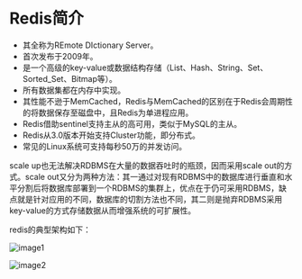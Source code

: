 # Redis简介

* 其全称为REmote DIctionary Server。
* 首次发布于2009年。
* 是一个高级的key-value或数据结构存储（List、Hash、String、Set、Sorted_Set、Bitmap等）。
* 所有数据集都在内存中实现。
* 其性能不逊于MemCached，Redis与MemCached的区别在于Redis会周期性的将数据保存至磁盘中，且Redis为单进程应用。
* Redis借助sentinel支持主从的高可用，类似于MySQL的主从。
* Redis从3.0版本开始支持Cluster功能，即分布式。
* 常见的Linux系统可支持每秒50万的并发访问。

scale up也无法解决RDBMS在大量的数据吞吐时的瓶颈，因而采用scale out的方式。scale out又分为两种方法：其一通过对现有RDBMS中的数据库进行垂直和水平分割后将数据库部署到一个RDBMS的集群上，优点在于仍可采用RDBMS，缺点就是针对应用的不同，数据库的切割方法也不同，其二则是抛弃RDBMS采用key-value的方式存储数据从而增强系统的可扩展性。

redis的典型架构如下：

![image1](https://timgsa.baidu.com/timg?image&quality=80&size=b9999_10000&sec=1581250401306&di=906db1e8a6ab14831b4d32296ddc4e81&imgtype=0&src=http%3A%2F%2Fimage20.it168.com%2F201108_500x375%2F735%2Fcf29e5f32a96130d.png)

![image2](https://ss2.bdstatic.com/70cFvnSh_Q1YnxGkpoWK1HF6hhy/it/u=3906697455,3995781141&fm=15&gp=0.jpg)